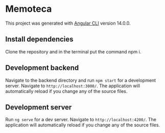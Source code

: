 # Memoteca

This project was generated with [Angular CLI](https://github.com/angular/angular-cli) version 14.0.0.

## Install dependencies

Clone the repository and in the terminal put the command npm i.


## Development backend

Navigate to the backend directory and run `npm start` for a development server. Navigate to `http://localhost:3000/`. The application will automatically reload if you change any of the source files.

## Development server

Run `ng serve` for a dev server. Navigate to `http://localhost:4200/`. The application will automatically reload if you change any of the source files.

